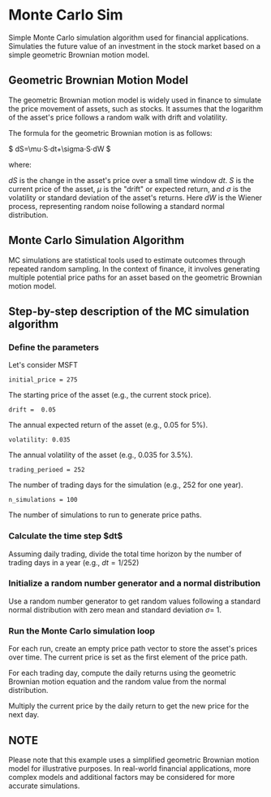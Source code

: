 <h1>Monte Carlo Sim </h1>

Simple Monte Carlo simulation algorithm used for financial applications. Simulaties the future value of an investment in the stock market based on a simple geometric Brownian motion model.

<h2>Geometric Brownian Motion Model</h2>

The geometric Brownian motion model is widely used in finance to simulate the price movement of assets, such as stocks. It assumes that the logarithm of the asset's price follows a random walk with drift and volatility.

The formula for the geometric Brownian motion is as follows:

$ dS=\mu⋅S⋅dt+\sigma⋅S⋅dW $

where:

$dS$ is the change in the asset's price over a small time window $dt$. $S$ is the current price of the asset, $\mu$ is the "drift" or expected return, and $\sigma$ is the volatility or standard deviation of the asset's returns. Here $dW$ is the Wiener process, representing random noise following a standard normal distribution.

<h2>Monte Carlo Simulation Algorithm</h2>

MC simulations are statistical tools used to estimate outcomes through repeated random sampling. In the context of finance, it involves generating multiple potential price paths for an asset based on the geometric Brownian motion model.

<h2>Step-by-step description of the MC simulation algorithm</h2>

<h3>Define the parameters</h3>

Let's consider MSFT

```
initial_price = 275
```

The starting price of the asset (e.g., the current stock price).

```
drift =  0.05           
```
The annual expected return of the asset (e.g., 0.05 for 5%).
```
volatility: 0.035       
```
The annual volatility of the asset (e.g., 0.035 for 3.5%).
```
trading_perioed = 252   
```
The number of trading days for the simulation (e.g., 252 for one year).
```
n_simulations = 100     
````
The number of simulations to run to generate price paths.

<h3>Calculate the time step $dt$</h3>

Assuming daily trading, divide the total time horizon by the number of trading days in a year (e.g., $dt=1/252$)

<h3>Initialize a random number generator and a normal distribution</h3>

Use a random number generator to get random values following a standard normal distribution with zero mean and standard deviation $\sigma$= 1.

<h3>Run the Monte Carlo simulation loop</h3>

For each run, create an empty price path vector to store the asset's prices over time. The current price is set as the first element of the price path.

For each trading day, compute the daily returns using the geometric Brownian motion equation and the random value from the normal distribution.

Multiply the current price by the daily return to get the new price for the next day.

<!-- Append the new price to the price path.
Repeat the process for the entire time horizon.
Return the set of simulated price paths:
After completing all simulations, return the collection of price paths, each representing a potential price trajectory of the asset.
Example Implementation

As an example, we have provided implementations of the Monte Carlo simulation algorithm in Python and C++ in separate code files. The code demonstrates how to run the simulation and visualize the results using matplotlib in Python and standard output in C++. -->


<h2>NOTE</h2>
Please note that this example uses a simplified geometric Brownian motion model for illustrative purposes. In real-world financial applications, more complex models and additional factors may be considered for more accurate simulations.




